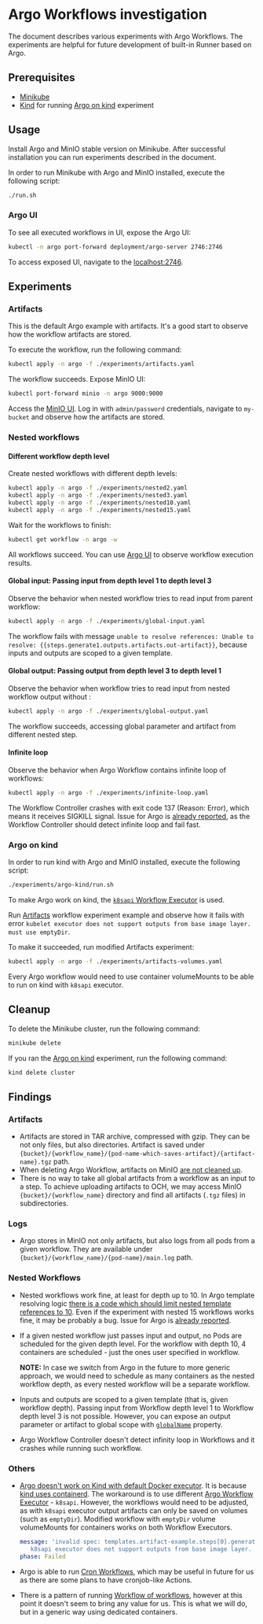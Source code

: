 # Argo Workflows investigation

The document describes various experiments with Argo Workflows. The experiments are helpful for future development of built-in Runner based on Argo.

## Prerequisites

- [Minikube](https://kubernetes.io/docs/setup/learning-environment/minikube/)
- [Kind](https://kind.sigs.k8s.io/docs/user/quick-start/#installation) for running [Argo on kind](#argo-on-kind) experiment

## Usage

Install Argo and MinIO stable version on Minikube. After successful installation you can run experiments described in the document.

In order to run Minikube with Argo and MinIO installed, execute the following script:

```bash
./run.sh
```

### Argo UI

To see all executed workflows in UI, expose the Argo UI:

```bash
kubectl -n argo port-forward deployment/argo-server 2746:2746
```

To access exposed UI, navigate to the [localhost:2746](http://localhost:2746).

## Experiments

### Artifacts

This is the default Argo example with artifacts. It's a good start to observe how the workflow artifacts are stored.

To execute the workflow, run the following command:

```bash
kubectl apply -n argo -f ./experiments/artifacts.yaml 
```

The workflow succeeds. Expose MinIO UI:

```bash
kubectl port-forward minio -n argo 9000:9000
```

Access the [MinIO UI](http://localhost:9000). Log in with `admin/password` credentials, navigate to `my-bucket` and observe how the artifacts are stored.

### Nested workflows

#### Different workflow depth level

Create nested workflows with different depth levels:

```bash
kubectl apply -n argo -f ./experiments/nested2.yaml
kubectl apply -n argo -f ./experiments/nested3.yaml
kubectl apply -n argo -f ./experiments/nested10.yaml
kubectl apply -n argo -f ./experiments/nested15.yaml
```

Wait for the workflows to finish:
```bash
kubectl get workflow -n argo -w
```

All workflows succeed. You can use [Argo UI](#argo-ui) to observe workflow execution results.

#### Global input: Passing input from depth level 1 to depth level 3 

Observe the behavior when nested workflow tries to read input from parent workflow:

```bash
kubectl apply -n argo -f ./experiments/global-input.yaml
```

The workflow fails with message `unable to resolve references: Unable to resolve: {{steps.generate1.outputs.artifacts.out-artifact}}`, because inputs and outputs are scoped to a given template.

#### Global output: Passing output from depth level 3 to depth level 1 

Observe the behavior when workflow tries to read input from nested workflow output without :

```bash
kubectl apply -n argo -f ./experiments/global-output.yaml
```

The workflow succeeds, accessing global parameter and artifact from different nested step.

#### Infinite loop

Observe the behavior when Argo Workflow contains infinite loop of workflows:

```bash
kubectl apply -n argo -f ./experiments/infinite-loop.yaml 
```

The Workflow Controller crashes with exit code 137 (Reason: Error), which means it receives SIGKILL signal. Issue for Argo is [already reported](https://github.com/argoproj/argo/issues/4180), as the Workflow Controller should detect infinite loop and fail fast.

### Argo on kind

In order to run kind with Argo and MinIO installed, execute the following script:

```bash
./experiments/argo-kind/run.sh
```

To make Argo work on kind, the [`k8sapi` Workflow Executor](https://argoproj.github.io/argo/workflow-executors) is used. 

Run [Artifacts](#artifacts) workflow experiment example and observe how it fails with error `kubelet executor does not support outputs from base image layer. must use emptyDir`.

To make it succeeded, run modified Artifacts experiment:

```bash
kubectl apply -n argo -f ./experiments/artifacts-volumes.yaml 
```

Every Argo workflow would need to use container volumeMounts to be able to run on kind with `k8sapi` executor.

## Cleanup

To delete the Minikube cluster, run the following command:
```bash
minikube delete
```

If you ran the [Argo on kind](#argo-on-kind) experiment, run the following command:
```bash
kind delete cluster
```

## Findings

### Artifacts

- Artifacts are stored in TAR archive, compressed with gzip. They can be not only files, but also directories. Artifact is saved under `{bucket}/{workflow_name}/{pod-name-which-saves-artifact}/{artifact-name}.tgz` path.
- When deleting Argo Workflow, artifacts on MinIO [are not cleaned up](https://github.com/argoproj/argo/issues/3390).
- There is no way to take all global artifacts from a workflow as an input to a step. To achieve uploading artifacts to OCH, we may access MinIO `{bucket}/{workflow_name}` directory and find all artifacts (`.tgz` files) in subdirectories.

### Logs

- Argo stores in MinIO not only artifacts, but also logs from all pods from a given workflow. They are available under `{bucket}/{workflow_name}/{pod-name}/main.log` path.

### Nested Workflows

- Nested workflows work fine, at least for depth up to 10. In Argo template resolving logic [there is a code which should limit nested template references to 10](https://github.com/argoproj/argo/blob/06c4bd60cf2dc85362b3370acd44e4bc3977dcbc/workflow/templateresolution/context.go#L194). Even if the experiment with nested 15 workflows works fine, it may be probably a bug. Issue for Argo is [already reported](https://github.com/argoproj/argo/issues/4180).
- If a given nested workflow just passes input and output, no Pods are scheduled for the given depth level. For the workflow with depth 10, 4 containers are scheduled - just the ones user specified in workflow.
    
  **NOTE:** In case we switch from Argo in the future to more generic approach, we would need to schedule as many containers as the nested workflow depth, as every nested workflow will be a separate workflow.

- Inputs and outputs are scoped to a given template (that is, given workflow depth). Passing input from Workflow depth level 1 to Workflow depth level 3 is not possible. However, you can expose an output parameter or artifact to global scope with [`globalName`](https://argoproj.github.io/argo/swagger/#ioargoprojworkflowv1alpha1artifact) property.
- Argo Workflow Controller doesn't detect infinity loop in Workflows and it crashes while running such workflow.

### Others

- [Argo doesn't work on Kind with default Docker executor](https://github.com/argoproj/argo/issues/2376). It is because [kind uses containerd](https://github.com/kubernetes-sigs/kind/issues/508#issuecomment-490745016). The workaround is to use different [Argo Workflow Executor](https://argoproj.github.io/argo/workflow-executors) - `k8sapi`. However, the workflows would need to be adjusted, as with `k8sapi` executor output artifacts can only be saved on volumes (such as `emptyDir`). Modified workflow with `emptyDir` volume volumeMounts for containers works on both Workflow Executors.

  ```yaml
  message: 'invalid spec: templates.artifact-example.steps[0].generate-artifact templates.whalesay.outputs.artifacts.hello-art:
     k8sapi executor does not support outputs from base image layer. must use emptyDir'
  phase: Failed
   ```
- Argo is able to run [Cron Workflows](https://argoproj.github.io/argo/cron-workflows/), which may be useful in future for us as there are some plans to have cronjob-like Actions.
- There is a pattern of running [Workflow of workflows](https://argoproj.github.io/argo/workflow-of-workflows/), however at this point it doesn't seem to bring any value for us. This is what we will do, but in a generic way using dedicated containers.